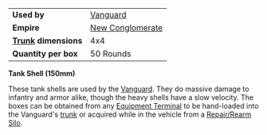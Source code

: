 |                                                 |                                                |
| ----------------------------------------------- | ---------------------------------------------- |
| **Used by**                                     | [Vanguard](../vehicles/Vanguard.md)            |
| **Empire**                                      | [New Conglomerate](../etc/New_Conglomerate.md) |
| **[Trunk](../terminology/Trunk.md) dimensions** | 4x4                                            |
| **Quantity per box**                            | 50 Rounds                                      |

**Tank Shell (150mm)**

These tank shells are used by the [Vanguard](../vehicles/Vanguard.md). They do
massive damage to infantry and armor alike, though the heavy shells have a slow
velocity. The boxes can be obtained from any
[Equipment Terminal](../items/Equipment_Terminal.md) to be hand-loaded into the
Vanguard's [trunk](../terminology/Trunk.md) or acquired while in the vehicle
from a [Repair/Rearm Silo](../items/Repair_Rearm_Silo.md).

<!--[Category:Game Items](Category:Game_Items.md)-->
<!--[Category:Ammunition](Category:Ammunition.md)-->
